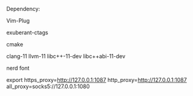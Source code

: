 Dependency:

Vim-Plug

exuberant-ctags

cmake

clang-11    llvm-11 libc++-11-dev   libc++abi-11-dev

nerd font


export https_proxy=http://127.0.0.1:1087 http_proxy=http://127.0.0.1:1087 all_proxy=socks5://127.0.0.1:1080